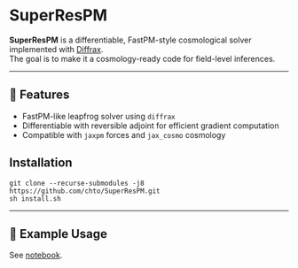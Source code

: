 # SuperResPM

**SuperResPM** is a differentiable, FastPM-style cosmological solver implemented with [Diffrax](https://github.com/patrick-kidger/diffrax).  
The goal is to make it a cosmology-ready code for field-level inferences. 

---

## 🚀 Features

- FastPM-like leapfrog solver using `diffrax`
- Differentiable with reversible adjoint for efficient gradient computation
- Compatible with `jaxpm` forces and `jax_cosmo` cosmology

## Installation 
```
git clone --recurse-submodules -j8 https://github.com/chto/SuperResPM.git
sh install.sh
```
---

## 🔧 Example Usage
See [notebook](notebook/Jaxpmtest.ipynb).
